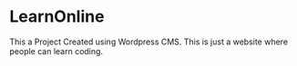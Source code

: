 # LearnOnline
This a Project Created using Wordpress CMS. This is just a website where people can learn coding. 
